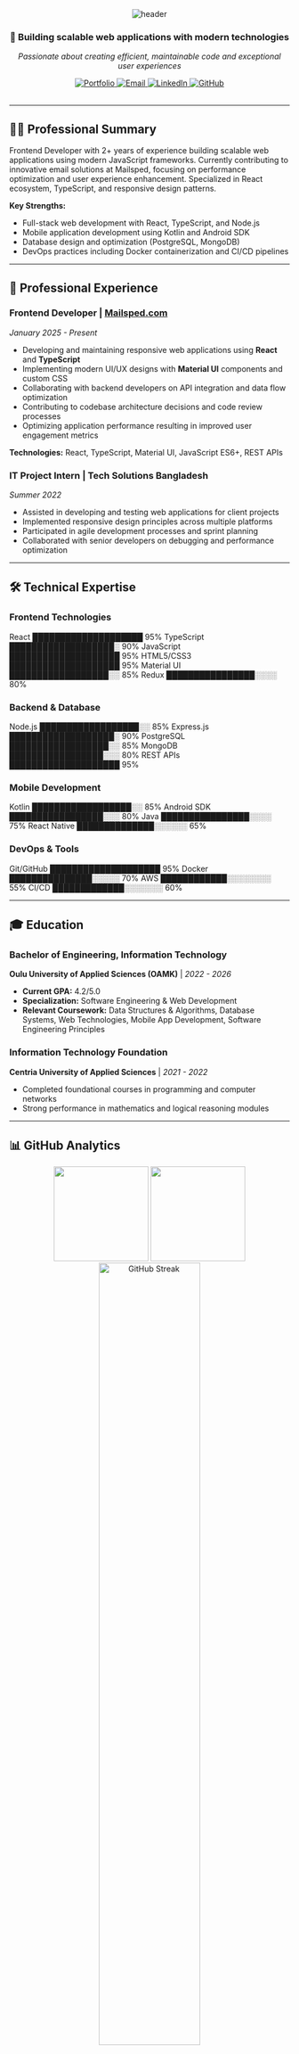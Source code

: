 <!-- Professional Header -->
<div align="center">
 <img src="https://capsule-render.vercel.app/api?type=waving&color=gradient&customColorList=6,11,15&height=200&section=header&text=Hamim%20Ifty&desc=Senior%20Frontend%20Developer%20%7C%20Software%20Engineer&animation=fadeIn&fontColor=fff&fontSize=60&fontAlignY=35&descAlignY=55&descSize=16" alt="header"/>
</div>

<!-- Professional Introduction -->
<div align="center">
 <h3>🚀 Building scalable web applications with modern technologies</h3>
 <p><em>Passionate about creating efficient, maintainable code and exceptional user experiences</em></p>
</div>

<!-- Professional Contact & Links -->
<div align="center">
 <a href="https://hamimifty.tech">
   <img src="https://img.shields.io/badge/Portfolio-hamimifty.tech-2962FF?style=flat-square&logo=google-chrome&logoColor=white" alt="Portfolio"/>
 </a>
 <a href="mailto:info@hamimifty.tech">
   <img src="https://img.shields.io/badge/Email-info@hamimifty.tech-EA4335?style=flat-square&logo=gmail&logoColor=white" alt="Email"/>
 </a>
 <a href="https://www.linkedin.com/in/hamimifty/">
   <img src="https://img.shields.io/badge/LinkedIn-hamimifty-0A66C2?style=flat-square&logo=linkedin&logoColor=white" alt="LinkedIn"/>
 </a>
 <a href="https://github.com/hamim-ifty">
   <img src="https://img.shields.io/badge/GitHub-hamim--ifty-181717?style=flat-square&logo=github&logoColor=white" alt="GitHub"/>
 </a>
</div>

<br>

---

## 👨‍💻 **Professional Summary**

Frontend Developer with 2+ years of experience building scalable web applications using modern JavaScript frameworks. Currently contributing to innovative email solutions at Mailsped, focusing on performance optimization and user experience enhancement. Specialized in React ecosystem, TypeScript, and responsive design patterns.

**Key Strengths:**
- Full-stack web development with React, TypeScript, and Node.js
- Mobile application development using Kotlin and Android SDK
- Database design and optimization (PostgreSQL, MongoDB)
- DevOps practices including Docker containerization and CI/CD pipelines

---

## 💼 **Professional Experience**

### **Frontend Developer** | [Mailsped.com](https://mailsped.com)
*January 2025 - Present*

- Developing and maintaining responsive web applications using **React** and **TypeScript**
- Implementing modern UI/UX designs with **Material UI** components and custom CSS
- Collaborating with backend developers on API integration and data flow optimization
- Contributing to codebase architecture decisions and code review processes
- Optimizing application performance resulting in improved user engagement metrics

**Technologies:** React, TypeScript, Material UI, JavaScript ES6+, REST APIs

### **IT Project Intern** | Tech Solutions Bangladesh
*Summer 2022*

- Assisted in developing and testing web applications for client projects
- Implemented responsive design principles across multiple platforms
- Participated in agile development processes and sprint planning
- Collaborated with senior developers on debugging and performance optimization

---

## 🛠️ **Technical Expertise**

### **Frontend Technologies**
React          ████████████████████ 95%
TypeScript     ███████████████████░ 90%
JavaScript     ████████████████████ 95%
HTML5/CSS3     ████████████████████ 95%
Material UI    ██████████████████░░ 85%
Redux          ████████████████░░░░ 80%

### **Backend & Database**
Node.js        ██████████████████░░ 85%
Express.js     ███████████████████░ 90%
PostgreSQL     ██████████████████░░ 85%
MongoDB        █████████████████░░░ 80%
REST APIs      ████████████████████ 95%

### **Mobile Development**
Kotlin         ██████████████████░░ 85%
Android SDK    █████████████████░░░ 80%
Java           ████████████████░░░░ 75%
React Native   ██████████████░░░░░░ 65%

### **DevOps & Tools**
Git/GitHub     ████████████████████ 95%
Docker         ███████████████░░░░░ 70%
AWS            ████████████░░░░░░░░ 55%
CI/CD          █████████████░░░░░░░ 60%

---

## 🎓 **Education**

### **Bachelor of Engineering, Information Technology**
**Oulu University of Applied Sciences (OAMK)** | *2022 - 2026*
- **Current GPA:** 4.2/5.0
- **Specialization:** Software Engineering & Web Development
- **Relevant Coursework:** Data Structures & Algorithms, Database Systems, Web Technologies, Mobile App Development, Software Engineering Principles

### **Information Technology Foundation**
**Centria University of Applied Sciences** | *2021 - 2022*
- Completed foundational courses in programming and computer networks
- Strong performance in mathematics and logical reasoning modules

---

## 📊 **GitHub Analytics**

<div align="center">
  <img height="170em" src="https://github-readme-stats.vercel.app/api?username=hamim-ifty&show_icons=true&theme=default&include_all_commits=true&count_private=true&hide_border=true&title_color=2962FF&icon_color=2962FF&text_color=333&bg_color=ffffff"/>
  <img height="170em" src="https://github-readme-stats.vercel.app/api/top-langs/?username=hamim-ifty&layout=compact&theme=default&hide_border=true&title_color=2962FF&text_color=333&bg_color=ffffff"/>
</div>

<div align="center">
  <img src="https://github-readme-streak-stats.herokuapp.com/?user=hamim-ifty&theme=default&hide_border=true&background=ffffff&stroke=2962FF&ring=2962FF&fire=2962FF&currStreakLabel=2962FF" alt="GitHub Streak" width="60%"/>
</div>

---

## 🚀 **Featured Projects**

### **Enterprise Web Application**
**Technologies:** React, TypeScript, Material UI, PostgreSQL  
**Role:** Lead Frontend Developer  
**Description:** Developed a comprehensive data management platform for business operations. Implemented advanced filtering, real-time updates, and responsive design patterns. Achieved 40% improvement in user task completion time.

### **Mobile Fitness Application**
**Technologies:** Kotlin, Room Database, Google Fit API  
**Role:** Android Developer  
**Description:** Built a comprehensive fitness tracking application with workout planning, progress visualization, and social features. Integrated with Google Fit API for seamless health data synchronization.

### **E-Commerce Platform**
**Technologies:** React, Node.js, MongoDB, Stripe API  
**Role:** Full-Stack Developer  
**Description:** Developed a complete e-commerce solution with user authentication, payment processing, inventory management, and admin dashboard. Implemented secure payment processing and order management systems.

*Note: Source code for client projects is proprietary. Detailed demonstrations available upon request during technical discussions.*

---

## 🏆 **Professional Achievements**

- **Performance Optimization:** Improved web application load times by 35% through code splitting and lazy loading
- **Code Quality:** Maintained 90%+ code coverage in test suites across multiple projects
- **Team Collaboration:** Successfully delivered 15+ projects on time while maintaining high code quality standards
- **Continuous Learning:** Completed advanced courses in React ecosystem and cloud technologies

---

## 📈 **Professional Development**

- **Current Focus:** Advanced React patterns, microservices architecture, cloud deployment strategies
- **Certifications:** Pursuing AWS Cloud Practitioner certification
- **Community Involvement:** Regular contributor to open-source projects and technical documentation
- **Knowledge Sharing:** Mentor junior developers and participate in code review processes

---

## 🤝 **Professional Network**

<div align="center">

### Let's Connect and Collaborate

<table>
<tr>
<td align="center" width="25%">
<b>💼 Professional Inquiry</b><br>
<sub>Business collaborations</sub>
</td>
<td align="center" width="25%">
<b>🤝 Technical Discussion</b><br>
<sub>Code reviews & best practices</sub>
</td>
<td align="center" width="25%">
<b>📚 Knowledge Sharing</b><br>
<sub>Technology insights & trends</sub>
</td>
<td align="center" width="25%">
<b>🚀 Project Collaboration</b><br>
<sub>Open source contributions</sub>
</td>
</tr>
</table>

**📧 Professional Contact:** [info@hamimifty.tech](mailto:info@hamimifty.tech)  
**💼 LinkedIn:** [linkedin.com/in/hamimifty](https://www.linkedin.com/in/hamimifty/)  
**🌐 Portfolio:** [hamimifty.tech](https://hamimifty.tech)

</div>

---

<div align="center">
  <img src="https://capsule-render.vercel.app/api?type=waving&color=gradient&customColorList=6,11,15&height=100&section=footer&text=Thank%20you%20for%20visiting&fontSize=20&fontColor=fff&animation=fadeIn&fontAlignY=70"/>
</div>

<div align="center">
  <sub>Last updated: January 2025 | Always exploring new technologies and best practices</sub>
</div>
